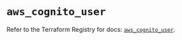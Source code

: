 # `aws_cognito_user`

Refer to the Terraform Registry for docs: [`aws_cognito_user`](https://registry.terraform.io/providers/hashicorp/aws/6.18.0/docs/resources/cognito_user).
